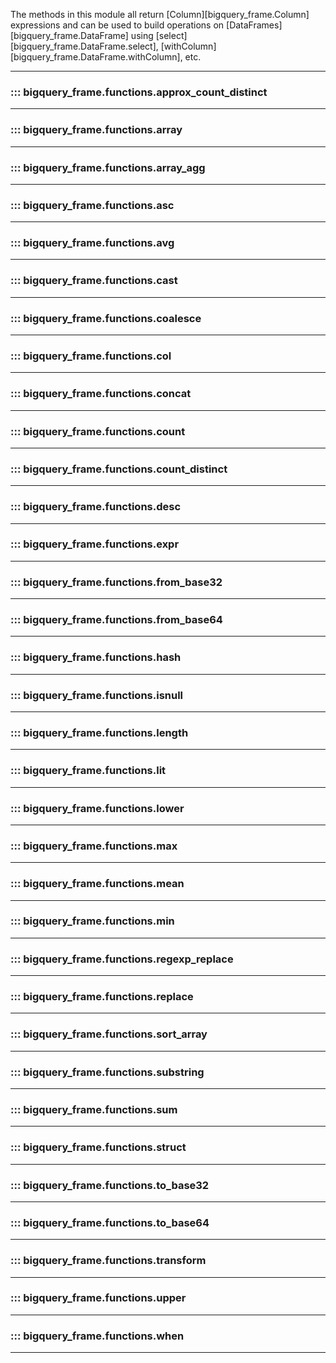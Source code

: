 The methods in this module all return [Column][bigquery_frame.Column] expressions and can be used to build operations
on [DataFrames][bigquery_frame.DataFrame] using [select][bigquery_frame.DataFrame.select], 
[withColumn][bigquery_frame.DataFrame.withColumn], etc.

---

### ::: bigquery_frame.functions.approx_count_distinct
---
### ::: bigquery_frame.functions.array
---
### ::: bigquery_frame.functions.array_agg
---
### ::: bigquery_frame.functions.asc
---
### ::: bigquery_frame.functions.avg
---
### ::: bigquery_frame.functions.cast
---
### ::: bigquery_frame.functions.coalesce
---
### ::: bigquery_frame.functions.col
---
### ::: bigquery_frame.functions.concat
---
### ::: bigquery_frame.functions.count
---
### ::: bigquery_frame.functions.count_distinct
---
### ::: bigquery_frame.functions.desc
---
### ::: bigquery_frame.functions.expr
---
### ::: bigquery_frame.functions.from_base32
---
### ::: bigquery_frame.functions.from_base64
---
### ::: bigquery_frame.functions.hash
---
### ::: bigquery_frame.functions.isnull
---
### ::: bigquery_frame.functions.length
---
### ::: bigquery_frame.functions.lit
---
### ::: bigquery_frame.functions.lower
---
### ::: bigquery_frame.functions.max
---
### ::: bigquery_frame.functions.mean
---
### ::: bigquery_frame.functions.min
---
### ::: bigquery_frame.functions.regexp_replace
---
### ::: bigquery_frame.functions.replace
---
### ::: bigquery_frame.functions.sort_array
---
### ::: bigquery_frame.functions.substring
---
### ::: bigquery_frame.functions.sum
---
### ::: bigquery_frame.functions.struct
---
### ::: bigquery_frame.functions.to_base32
---
### ::: bigquery_frame.functions.to_base64
---
### ::: bigquery_frame.functions.transform
---
### ::: bigquery_frame.functions.upper
---
### ::: bigquery_frame.functions.when
---
